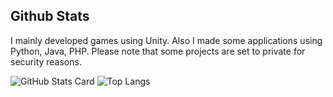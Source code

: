 ## Github Stats
I mainly developed games using Unity. Also I made some applications using Python, Java, PHP. Please note that some projects are set to private for security reasons.

![GitHub Stats Card](https://github-readme-stats-clone-g6pr.vercel.app/api?username=yukipooh&count_private=true&include_all_commits=true&show_icons=true&theme=radical)
![Top Langs](https://github-readme-stats-clone-g6pr.vercel.app/api/top-langs/?username=yukipooh&hide=swift,html,ShaderLab,HLSL,ASP.NET,Mathematica,javascript,Shell,Dockerfile)
<!--
**yukipooh/yukipooh** is a ✨ _special_ ✨ repository because its `README.md` (this file) appears on your GitHub profile.

Here are some ideas to get you started:

- 🔭 I’m currently working on ...
- 🌱 I’m currently learning ...
- 👯 I’m looking to collaborate on ...
- 🤔 I’m looking for help with ...
- 💬 Ask me about ...
- 📫 How to reach me: ...
- 😄 Pronouns: ...
- ⚡ Fun fact: ...
-->
